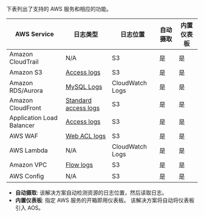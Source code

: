 下表列出了支持的 AWS 服务和相应的功能。

| AWS Service | 日志类型 | 日志位置 | 自动摄取 | 内置仪表板 |
| ----------- | -------- |------------------ |  ---------- |  ---------- |
| Amazon CloudTrail | N/A | S3 | 是 | 是 |
| Amazon S3 | [Access logs](https://docs.aws.amazon.com/AmazonS3/latest/userguide/ServerLogs.html) | S3 | 是 | 是 |
| Amazon RDS/Aurora | [MySQL Logs](https://docs.aws.amazon.com/AmazonRDS/latest/UserGuide/USER_LogAccess.MySQL.LogFileSize.html) | CloudWatch Logs | 是 | 是 |
| Amazon CloudFront | [Standard access logs](https://docs.aws.amazon.com/AmazonCloudFront/latest/DeveloperGuide/AccessLogs.html) | S3 | 是 | 是 |
| Application Load Balancer | [Access logs](https://docs.aws.amazon.com/elasticloadbalancing/latest/application/load-balancer-access-logs.html) | S3 | 是 | 是 |
| AWS WAF | [Web ACL logs](https://docs.aws.amazon.com/waf/latest/developerguide/logging.html) | S3 | 是 | 是 |
| AWS Lambda | N/A | CloudWatch Logs | 是 | 是 |
| Amazon VPC | [Flow logs](https://docs.aws.amazon.com/vpc/latest/userguide/flow-logs.html) | S3 | 是 | 是 |
| AWS Config | N/A | S3 | 是 | 是 |

* **自动摄取**: 该解决方案自动检测资源的日志位置，然后读取日志。
* **内置仪表板**: 指定 AWS 服务的开箱即用仪表板。 该解决方案将自动将仪表板引入 AOS。